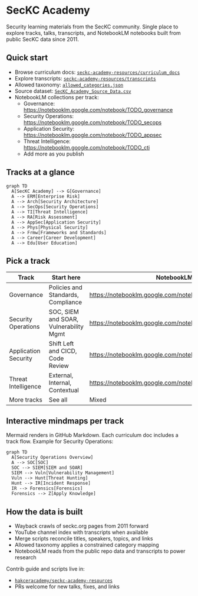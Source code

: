 # SecKC Academy

Security learning materials from the SecKC community. Single place to explore tracks, talks, transcripts, and NotebookLM notebooks built from public SecKC data since 2011.

## Quick start

- Browse curriculum docs: [`seckc-academy-resources/curriculum_docs`](https://github.com/hakceracademy/seckc-academy-resources/tree/main/curriculum_docs)
- Explore transcripts: [`seckc-academy-resources/transcripts`](https://github.com/hakceracademy/seckc-academy-resources/tree/main/transcripts)
- Allowed taxonomy: [`allowed_categories.json`](https://github.com/hakceracademy/seckc-academy-resources/blob/main/allowed_categories.json)
- Source dataset: [`SecKC_Academy_Source_Data.csv`](https://github.com/hakceracademy/seckc-academy-resources/blob/main/SecKC_Academy_Source_Data.csv)
- NotebookLM collections per track:
  - Governance: <https://notebooklm.google.com/notebook/TODO_governance>
  - Security Operations: <https://notebooklm.google.com/notebook/TODO_secops>
  - Application Security: <https://notebooklm.google.com/notebook/TODO_appsec>
  - Threat Intelligence: <https://notebooklm.google.com/notebook/TODO_cti>
  - Add more as you publish

## Tracks at a glance

```mermaid
graph TD
  A[SecKC Academy] --> G[Governance]
  A --> ERM[Enterprise Risk]
  A --> Arch[Security Architecture]
  A --> SecOps[Security Operations]
  A --> TI[Threat Intelligence]
  A --> RA[Risk Assessment]
  A --> AppSec[Application Security]
  A --> Phys[Physical Security]
  A --> Frmw[Frameworks and Standards]
  A --> Career[Career Development]
  A --> Edu[User Education]
```

## Pick a track

| Track | Start here | NotebookLM | Curriculum |
|------|------------|------------|------------|
| Governance | Policies and Standards, Compliance | <https://notebooklm.google.com/notebook/TODO_governance> | [`governance_curriculum.md`](https://github.com/hakceracademy/seckc-academy-resources/blob/main/curriculum_docs/governance_curriculum.md) |
| Security Operations | SOC, SIEM and SOAR, Vulnerability Mgmt | <https://notebooklm.google.com/notebook/TODO_secops> | [`security_operations_curriculum.md`](https://github.com/hakceracademy/seckc-academy-resources/blob/main/curriculum_docs/security_operations_curriculum.md) |
| Application Security | Shift Left and CICD, Code Review | <https://notebooklm.google.com/notebook/TODO_appsec> | [`application_security_curriculum.md`](https://github.com/hakceracademy/seckc-academy-resources/blob/main/curriculum_docs/application_security_curriculum.md) |
| Threat Intelligence | External, Internal, Contextual | <https://notebooklm.google.com/notebook/TODO_cti> | [`threat_intelligence_curriculum.md`](https://github.com/hakceracademy/seckc-academy-resources/blob/main/curriculum_docs/threat_intelligence_curriculum.md) |
| More tracks | See all | Mixed | [`curriculum_docs`](https://github.com/hakceracademy/seckc-academy-resources/tree/main/curriculum_docs) |

## Interactive mindmaps per track

Mermaid renders in GitHub Markdown. Each curriculum doc includes a track flow. Example for Security Operations:

```mermaid
graph TD
  A[Security Operations Overview]
  A --> SOC[SOC]
  SOC --> SIEM[SIEM and SOAR]
  SIEM --> Vuln[Vulnerability Management]
  Vuln --> Hunt[Threat Hunting]
  Hunt --> IR[Incident Response]
  IR --> Forensics[Forensics]
  Forensics --> Z[Apply Knowledge]
```

## How the data is built

- Wayback crawls of seckc.org pages from 2011 forward
- YouTube channel index with transcripts when available
- Merge scripts reconcile titles, speakers, topics, and links
- Allowed taxonomy applies a constrained category mapping
- NotebookLM reads from the public repo data and transcripts to power research

Contrib guide and scripts live in:
- [`hakceracademy/seckc-academy-resources`](https://github.com/hakceracademy/seckc-academy-resources)
- PRs welcome for new talks, fixes, and links
